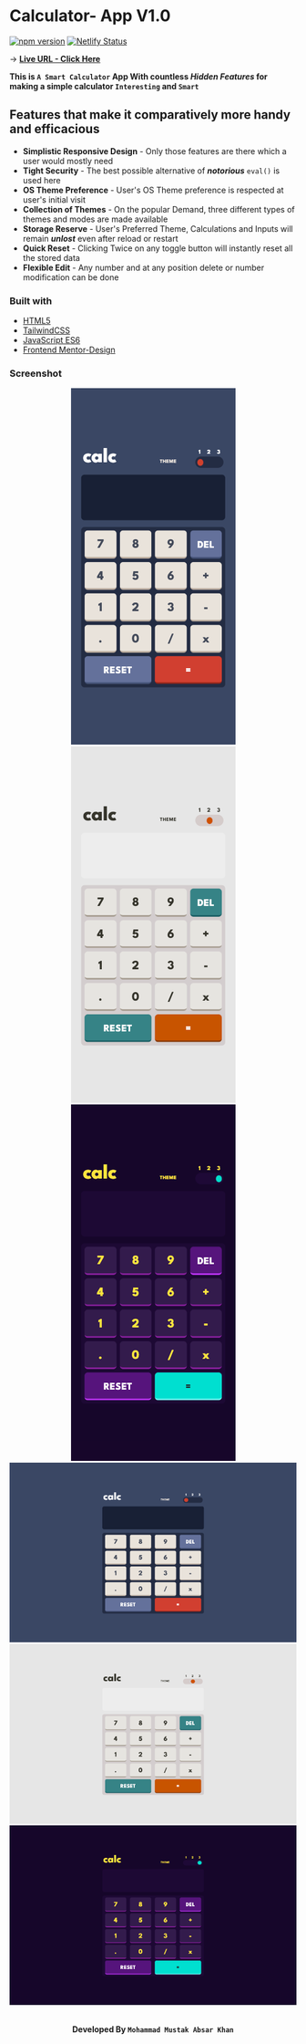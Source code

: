 # Calculator- App V1.0

[![npm version](https://badge.fury.io/js/tailwindcss.svg)](https://badge.fury.io/js/tailwindcss)
[![Netlify Status](https://api.netlify.com/api/v1/badges/25dfe686-bd1c-4483-b9b7-d94a796b7265/deploy-status)](https://app.netlify.com/sites/calc-mustak/deploys)
<br>

-> **[Live URL - Click Here](https://calc-mustak.netlify.app)** <br>

**This is `A Smart Calculator` App With countless <i>Hidden Features</i> for making a simple calculator `Interesting` and `Smart`** <br>

## Features that make it comparatively more handy and efficacious

- **Simplistic Responsive Design** - Only those features are there which a user would mostly need
- **Tight Security** - The best possible alternative of **_notorious_** `eval()` is used here
- **OS Theme Preference** - User's OS Theme preference is respected at user's initial visit
- **Collection of Themes** - On the popular Demand, three different types of themes and modes are made available
- **Storage Reserve** - User's Preferred Theme, Calculations and Inputs will remain **_unlost_** even after reload or restart
- **Quick Reset** - Clicking Twice on any toggle button will instantly reset all the stored data
- **Flexible Edit** - Any number and at any position delete or number modification can be done
  <br>

### Built with

- [HTML5](https://html.com/)
- [TailwindCSS](https://tailwindcss.com/)
- [JavaScript ES6](http://es6-features.org/)
- [Frontend Mentor-Design](https://www.frontendmentor.io/challenges/calculator-app-9lteq5N29)

### Screenshot

<div align="center">

![](./src/images/theme1-mobile.png)
![](./src/images/theme2-mobile.png)
![](./src/images/theme3-mobile.png)
<br>
![](./src/images/theme1-lgscreen.png)
![](./src/images/theme2-lgscreen.png)
![](./src/images/theme3-lgscreen.png)
<br>
<br>

**Developed By `Mohammad Mustak Absar Khan`**

</div>
